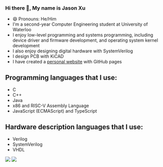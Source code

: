 ### Hi there 👋, My name is Jason Xu

<!--
**JasonBrave/JasonBrave** is a ✨ _special_ ✨ repository because its `README.md` (this file) appears on your GitHub profile.

Here are some ideas to get you started:

- 🔭 I’m currently working on ...
- 🌱 I’m currently learning ...
- 👯 I’m looking to collaborate on ...
- 🤔 I’m looking for help with ...
- 💬 Ask me about ...
- 📫 How to reach me: ...
- 😄 Pronouns: ...
- ⚡ Fun fact: ...
-->

- 😄 Pronouns: He/Him
- I'm a second-year Computer Engineering student at University of Waterloo
- I enjoy low-level programming and systems programming, including device driver and firmware development, and operating system kernel development
- I also enjoy designing digital hardware with SystemVerilog
- I design PCB with KiCAD
- I have created a [personal website](https://jasonbrave.github.io) with GitHub pages

## Programming languages that I use:
- C
- C++
- Java
- x86 and RISC-V Assembly Language
- JavaScript (ECMAScript) and TypeScript

## Hardware description languages that I use:
- Verilog
- SystemVerilog
- VHDL

![](https://github-readme-stats.vercel.app/api?username=JasonBrave&show_icons=true&count_private=true&role=OWNER,COLLABORATOR,ORGANIZATION_MEMBER)
![](https://github-readme-stats.vercel.app/api/top-langs/?username=JasonBrave&layout=compact&langs_count=10&role=OWNER,COLLABORATOR)
